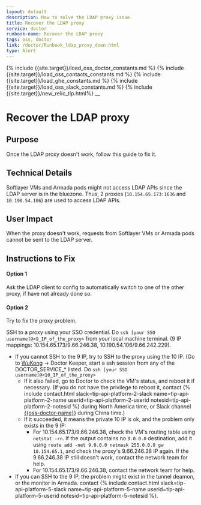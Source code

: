 ```yaml
---
layout: default
description: How to solve the LDAP proxy issue.
title: Recover the LDAP proxy
service: doctor
runbook-name: Recover the LDAP proxy
tags: oss, doctor
link: /doctor/Runbook_ldap_proxy_down.html
type: Alert
---
```


{% include {{site.target}}/load_oss_doctor_constants.md %}
{% include {{site.target}}/load_oss_contacts_constants.md %}
{% include {{site.target}}/load_ghe_constants.md %}
{% include {{site.target}}/load_oss_slack_constants.md %}
{% include {{site.target}}/new_relic_tip.html%}
__

# Recover the LDAP proxy

## Purpose
Once the LDAP proxy doesn't work, follow this guide to fix it.

## Technical Details
Softlayer VMs and Armada pods might not access LDAP APIs since the LDAP server is in the bluezone. Thus, 2 proxies (`10.154.65.173:1636` and `10.190.54.106`) are used to access LDAP APIs.

## User Impact
When the proxy doesn't work, requests from Softlayer VMs or Armada pods cannot be sent to the LDAP server.

## Instructions to Fix

#### Option 1

Ask the LDAP client to config to automatically switch to one of the other proxy, if have not already done so.

#### Option 2
Try to fix the proxy problem.

SSH to a proxy using your SSO credential.
Do `ssh [your SSO username]@<9_IP_of_the_proxy>` from your local machine terminal. (9 IP mappings: 10.154.65.173/9.66.246.38, 10.190.54.106/9.66.242.229).
  - If you cannot SSH to the 9 IP, try to SSH to the proxy using the 10 IP. (Go to [WuKong](https://wukong.cloud.ibm.com/#/) -> Doctor Keeper, start a ssh session from any of the DOCTOR_SERVICE_* listed. Do `ssh [your SSO username]@<10_IP_of_the_proxy>`
      - If it also failed, go to Doctor to check the VM's status, and reboot it if necessary. (If you do not have the privilege to reboot it, contact {% include contact.html slack=tip-api-platform-2-slack name=tip-api-platform-2-name userid=tip-api-platform-2-userid notesid=tip-api-platform-2-notesid %} during North America time, or Slack channel [{{oss-doctor-name}}]({{oss-doctor-link}}) during China time.)
      - If it succeeded, it means the private 10 IP is ok, and the problem only exists in the 9 IP:
          - For 10.154.65.173/9.66.246.38, check the VM's routing table using `netstat -rn`. If the output contains no `9.0.0.0` destination, add it using `route add -net 9.0.0.0 netmask 255.0.0.0 gw 10.154.65.1`, and check the proxy's 9.66.246.38 IP again. If the 9.66.246.38 IP still doesn't work, contact the network team for help.
          - For 10.154.65.173/9.66.246.38, contact the network team for help.
  - If you can SSH to the 9 IP, the problem might exist in the tunnel deamon, or the monitor in Armada. contact {% include contact.html slack=tip-api-platform-5-slack name=tip-api-platform-5-name userid=tip-api-platform-5-userid notesid=tip-api-platform-5-notesid %}.
